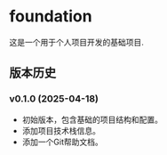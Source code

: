# foundation
这是一个用于个人项目开发的基础项目.

## 版本历史

### v0.1.0 (2025-04-18)
- 初始版本，包含基础的项目结构和配置。
- 添加项目技术栈信息。
- 添加一个Git帮助文档。